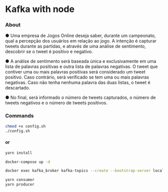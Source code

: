 # Kafka with node

### About

● Uma empresa de Jogos Online deseja saber, durante um campeonato, qual a percepção dos usuários em relação ao jogo. A intenção é capturar tweets durante as partidas, e através de uma análise de sentimento, descobrir se o tweet é positivo e negativo.

● A análise de sentimento será baseada única e exclusivamente em uma lista de palavras positivas e outra lista de palavras negativas. O tweet que contiver uma ou mais palavras positivas será considerado um tweet positivo. Caso contrário, será verificado se tem uma ou mais palavras negativas. Caso não tenha nenhuma palavra das duas listas, o tweet é descartado.

● No final, será informado o número de tweets capturados, o número de tweets negativos e o número de tweets positivos.

### Commands

```bash
chmod +x config.sh
./config.sh
```

#### or

```bash
yarn install

docker-compose up -d

docker exec kafka_broker kafka-topics --create --bootstrap-server localhost:29092  --topic tweets --partitions 1 --replication-factor 1 --if-not-exists

yarn consumer
yarn producer
```

